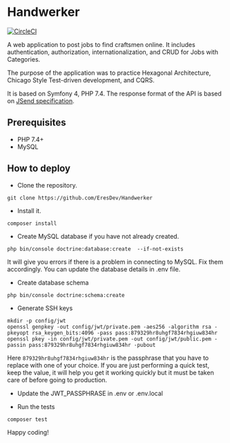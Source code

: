 # Handwerker

[![CircleCI](https://circleci.com/github/EresDev/HandwerkerFullstack.svg?style=svg)](https://app.circleci.com/pipelines/github/EresDev/HandwerkerFullstack)

A web application to post jobs to find craftsmen online. It includes authentication, authorization, internationalization, and CRUD for Jobs with Categories. 

The purpose of the application was to practice Hexagonal Architecture, Chicago Style Test-driven development, and CQRS. 

It is based on Symfony 4, PHP 7.4. The response format of the API is based on [JSend specification](https://github.com/omniti-labs/jsend). 

## Prerequisites
- PHP 7.4+
- MySQL 

## How to deploy

- Clone the repository.
```
git clone https://github.com/EresDev/Handwerker
```
- Install it.
```
composer install
```
- Create MySQL database if you have not already created.
```
php bin/console doctrine:database:create  --if-not-exists
```
It will give you errors if there is a problem in connecting to MySQL. Fix them accordingly. 
You can update the database details in .env file.

- Create database schema
```
php bin/console doctrine:schema:create 
```
- Generate SSH keys
```
mkdir -p config/jwt
openssl genpkey -out config/jwt/private.pem -aes256 -algorithm rsa -pkeyopt rsa_keygen_bits:4096 -pass pass:879329hr8uhgf7834rhgiuw834hr
openssl pkey -in config/jwt/private.pem -out config/jwt/public.pem -passin pass:879329hr8uhgf7834rhgiuw834hr -pubout 
```
Here `879329hr8uhgf7834rhgiuw834hr` is the passphrase that you have to replace with one of your choice. If you are just performing a quick test, keep the value, it will help you get it working quickly but it must be taken care of before going to production.

- Update the JWT_PASSPHRASE in .env or .env.local

- Run the tests
```
composer test
```
Happy coding! 
